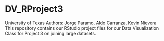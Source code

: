 # DV_RProject3
University of Texas
Authors: Jorge Paramo, Aldo Carranza, Kevin Nievera
This repository contains our RStudio project files for our Data Visualization Class for Project 3 on joining large datasets.
